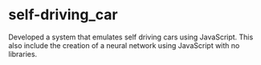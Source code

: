 # self-driving_car
Developed a system that emulates self driving cars using JavaScript. This also include the creation of a neural network using JavaScript with no libraries.
